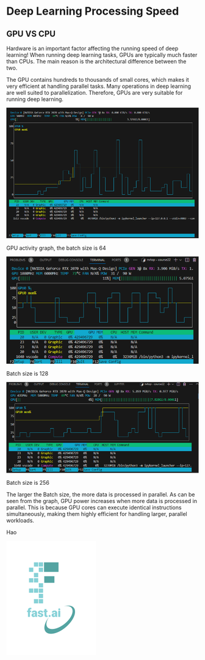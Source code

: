 Deep Learning Processing Speed
====
GPU VS CPU
------
Hardware is an important factor affecting the running speed of deep learning!
When running deep learning tasks, GPUs are typically much faster than CPUs. The main reason is the architectural difference between the two.

The GPU contains hundreds to thousands of small cores, which makes it very efficient at handling parallel tasks. Many operations in deep learning are well suited to parallelization. Therefore, GPUs are very suitable for running deep learning.

![](/images/DP1.png)

GPU activity graph, the batch size is 64

![](/images/128.png)

Batch size is 128

![](/images/256.png)

Batch size is 256


The larger the Batch size, the more data is processed in parallel.
As can be seen from the graph, GPU power increases when more data is processed in parallel. 
This is because GPU cores can execute identical instructions simultaneously, making them highly efficient for handling larger, parallel workloads.





Hao

![Alt text](https://github.com/Simon011008/Simon011008.github.io/blob/master/images/logo.png)
